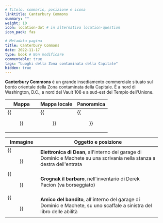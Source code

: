 ```yaml
---
# Titolo, sommario, posizione e icona
linktitle: Canterbury Commons
summary: ""
weight: 10
icon: location-dot # in alternativa location-question
icon_pack: fas

# Metadata pagina
title: Canterbury Commons
date: 2022-11-17
type: book # Non modificare
commentable: true
tags: "Luoghi della Zona contaminata della Capitale"
hidden: true
---
```



<div class="fo3">


**Canterbury Commons** è un grande insediamento commerciale situato sul bordo orientale della Zona contaminata della Capitale. È a nord di Washington, D.C., a nord del Vault 108 e a sud-est del Tempio dell'Unione. 

| Mappa                                          | Mappa locale                                       | Panoramica                                       |
| ---------------------------------------------- | -------------------------------------------------- | ------------------------------------------------ |
| {{<figure src="fo3/Canterbury_Commons_loc.webp">}} | {{<figure src="fo3/Canterbury_Commons_loc_map.webp">}} | {{<figure src="fo3/Canterbury_Commons_vista.webp">}} |
  
| Immagine                                                               | Oggetto e posizione                                                                                                      |
| ---------------------------------------------------------------------- | ------------------------------------------------------------------------------------------------------------------------ |
| {{<figure src="fo3/Dean's_Electronics_Dominic_and_Machete's_house.webp">}} | **Elettronica di Dean**, all'interno del garage di Dominic e Machete su una scrivania nella stanza a destra dell'entrata |
| {{<figure src="fo3/Derek_Pacion.webp">}}                                   | **Grognak il barbaro**, nell'inventario di Derek Pacion (va borseggiato)                                                 |
| {{<figure src="fo3/DMH_Highwayman's_Friend.webp">}}                        | **Amico del bandito**, all'interno del garage di Dominic e Machete, su uno scaffale a sinistra del libro delle abilità   |

</div>